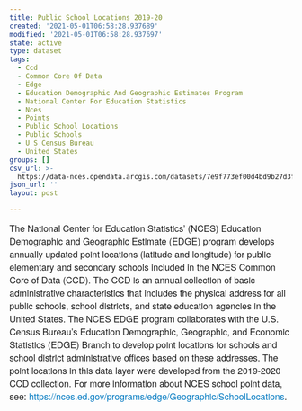 ```yaml
---
title: Public School Locations 2019-20
created: '2021-05-01T06:58:28.937689'
modified: '2021-05-01T06:58:28.937697'
state: active
type: dataset
tags:
  - Ccd
  - Common Core Of Data
  - Edge
  - Education Demographic And Geographic Estimates Program
  - National Center For Education Statistics
  - Nces
  - Points
  - Public School Locations
  - Public Schools
  - U S Census Bureau
  - United States
groups: []
csv_url: >-
  https://data-nces.opendata.arcgis.com/datasets/7e9f773ef00d4bd9b27d3fc1dc4727b0_0.csv?outSR=%7B%22latestWkid%22%3A4269%2C%22wkid%22%3A4269%7D
json_url: ''
layout: post

---
```

<div style='text-align:Left;'><p><span style='font-family:&quot;Avenir Next W01&quot;, &quot;Avenir Next W00&quot;, &quot;Avenir Next&quot;, Avenir, &quot;Helvetica Neue&quot;, sans-serif; font-size:16px;'>The National Center for Education Statistics’ (NCES) Education Demographic and Geographic Estimate (EDGE) program develops annually updated point locations (latitude and longitude) for public elementary and secondary schools included in the NCES Common Core of Data (CCD). The CCD is an annual collection of basic administrative characteristics that includes the physical address for all public schools, school districts, and state education agencies in the United States. The NCES EDGE program collaborates with the U.S. Census Bureau’s Education Demographic, Geographic, and Economic Statistics (EDGE) Branch to develop point locations for schools and school district administrative offices based on these addresses. The point locations in this data layer were developed from the 2019-2020 CCD collection. For more information about NCES school point data, see: </span><a href='https://nces.ed.gov/programs/edge/Geographic/SchoolLocations' rel='nofollow ugc' style='color:rgb(0, 121, 193); text-decoration-line:none; font-family:&quot;Avenir Next W01&quot;, &quot;Avenir Next W00&quot;, &quot;Avenir Next&quot;, Avenir, &quot;Helvetica Neue&quot;, sans-serif; font-size:16px;'>https://nces.ed.gov/programs/edge/Geographic/SchoolLocations</a><span style='font-family:&quot;Avenir Next W01&quot;, &quot;Avenir Next W00&quot;, &quot;Avenir Next&quot;, Avenir, &quot;Helvetica Neue&quot;, sans-serif; font-size:16px;'>.</span><br /></p></div>
